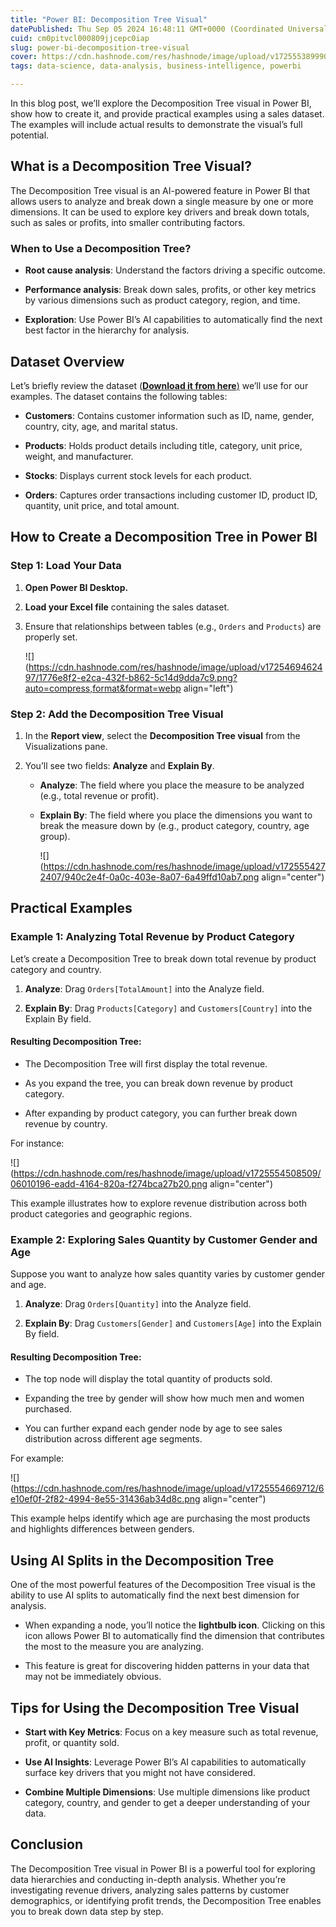 ```yaml
---
title: "Power BI: Decomposition Tree Visual"
datePublished: Thu Sep 05 2024 16:48:11 GMT+0000 (Coordinated Universal Time)
cuid: cm0pitvcl000809jjcepc0iap
slug: power-bi-decomposition-tree-visual
cover: https://cdn.hashnode.com/res/hashnode/image/upload/v1725553899905/87ee0d57-966f-4cfc-892c-e4bd3d1b3b13.avif
tags: data-science, data-analysis, business-intelligence, powerbi

---
```


In this blog post, we’ll explore the Decomposition Tree visual in Power BI, show how to create it, and provide practical examples using a sales dataset. The examples will include actual results to demonstrate the visual’s full potential.

## What is a Decomposition Tree Visual?

The Decomposition Tree visual is an AI-powered feature in Power BI that allows users to analyze and break down a single measure by one or more dimensions. It can be used to explore key drivers and break down totals, such as sales or profits, into smaller contributing factors.

### When to Use a Decomposition Tree?

* **Root cause analysis**: Understand the factors driving a specific outcome.
    
* **Performance analysis**: Break down sales, profits, or other key metrics by various dimensions such as product category, region, and time.
    
* **Exploration**: Use Power BI’s AI capabilities to automatically find the next best factor in the hierarchy for analysis.
    

## **Dataset Overview**

Let’s briefly review the dataset ([**Download it from here**)](https://y15w7-my.sharepoint.com/:x:/g/personal/me_mbvrk_onmicrosoft_com/EQ3lhi9e9LRKmRs4kwMFT8cBT4OYU79rqIT5rxFcBk4rrA?e=ncueOT) we’ll use for our examples. The dataset contains the following tables:

* **Customers**: Contains customer information such as ID, name, gender, country, city, age, and marital status.
    
* **Products**: Holds product details including title, category, unit price, weight, and manufacturer.
    
* **Stocks**: Displays current stock levels for each product.
    
* **Orders**: Captures order transactions including customer ID, product ID, quantity, unit price, and total amount.
    

## How to Create a Decomposition Tree in Power BI

### Step 1: Load Your Data

1. **Open Power BI Desktop.**
    
2. **Load your Excel file** containing the sales dataset.
    
3. Ensure that relationships between tables (e.g., `Orders` and `Products`) are properly set.
    
    ![](https://cdn.hashnode.com/res/hashnode/image/upload/v1725469462497/1776e8f2-e2ca-432f-b862-5c14d9dda7c9.png?auto=compress,format&format=webp align="left")
    

### Step 2: Add the Decomposition Tree Visual

1. In the **Report view**, select the **Decomposition Tree visual** from the Visualizations pane.
    
2. You’ll see two fields: **Analyze** and **Explain By**.
    
    * **Analyze**: The field where you place the measure to be analyzed (e.g., total revenue or profit).
        
    * **Explain By**: The field where you place the dimensions you want to break the measure down by (e.g., product category, country, age group).
        
        ![](https://cdn.hashnode.com/res/hashnode/image/upload/v1725554272407/940c2e4f-0a0c-403e-8a07-6a49ffd10ab7.png align="center")
        

## Practical Examples

### Example 1: Analyzing Total Revenue by Product Category

Let’s create a Decomposition Tree to break down total revenue by product category and country.

1. **Analyze**: Drag `Orders[TotalAmount]` into the Analyze field.
    
2. **Explain By**: Drag `Products[Category]` and `Customers[Country]` into the Explain By field.
    

#### Resulting Decomposition Tree:

* The Decomposition Tree will first display the total revenue.
    
* As you expand the tree, you can break down revenue by product category.
    
* After expanding by product category, you can further break down revenue by country.
    

For instance:

![](https://cdn.hashnode.com/res/hashnode/image/upload/v1725554508509/06010196-eadd-4164-820a-f274bca27b20.png align="center")

This example illustrates how to explore revenue distribution across both product categories and geographic regions.

### Example 2: Exploring Sales Quantity by Customer Gender and Age

Suppose you want to analyze how sales quantity varies by customer gender and age.

1. **Analyze**: Drag `Orders[Quantity]` into the Analyze field.
    
2. **Explain By**: Drag `Customers[Gender]` and `Customers[Age]` into the Explain By field.
    

#### Resulting Decomposition Tree:

* The top node will display the total quantity of products sold.
    
* Expanding the tree by gender will show how much men and women purchased.
    
* You can further expand each gender node by age to see sales distribution across different age segments.
    

For example:

![](https://cdn.hashnode.com/res/hashnode/image/upload/v1725554669712/6e10ef0f-2f82-4994-8e55-31436ab34d8c.png align="center")

This example helps identify which age are purchasing the most products and highlights differences between genders.

## Using AI Splits in the Decomposition Tree

One of the most powerful features of the Decomposition Tree visual is the ability to use AI splits to automatically find the next best dimension for analysis.

* When expanding a node, you’ll notice the **lightbulb icon**. Clicking on this icon allows Power BI to automatically find the dimension that contributes the most to the measure you are analyzing.
    
* This feature is great for discovering hidden patterns in your data that may not be immediately obvious.
    

## Tips for Using the Decomposition Tree Visual

* **Start with Key Metrics**: Focus on a key measure such as total revenue, profit, or quantity sold.
    
* **Use AI Insights**: Leverage Power BI’s AI capabilities to automatically surface key drivers that you might not have considered.
    
* **Combine Multiple Dimensions**: Use multiple dimensions like product category, country, and gender to get a deeper understanding of your data.
    

## Conclusion

The Decomposition Tree visual in Power BI is a powerful tool for exploring data hierarchies and conducting in-depth analysis. Whether you’re investigating revenue drivers, analyzing sales patterns by customer demographics, or identifying profit trends, the Decomposition Tree enables you to break down data step by step.
